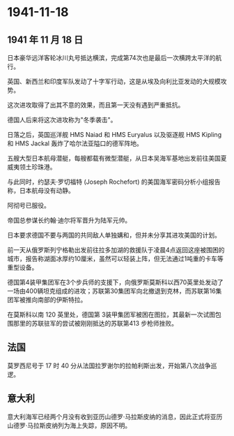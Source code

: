 # 1941-11-18

## 1941 年 11 月 18 日

日本豪华远洋客轮冰川丸号抵达横滨，完成第74次也是最后一次横跨太平洋的航行。

英国、新西兰和印度军队发动了十字军行动，这是从埃及向利比亚发动的大规模攻势。

这次进攻取得了出其不意的效果，而且第一天没有遇到严重抵抗。

德国人后来将这次进攻称为"冬季袭击"。

日落之后，英国巡洋舰 HMS Naiad 和 HMS Euryalus 以及驱逐舰 HMS Kipling 和 HMS Jackal 轰炸了哈尔法亚隘口的德军阵地。

五艘大型日本航母潜艇，每艘都载有微型潜艇，从日本吴海军基地出发前往美国夏威夷领土珍珠港。

与此同时，约瑟夫·罗切福特 (Joseph Rochefort)
的美国海军密码分析小组报告称，日本航母没有动静。

阿彻号已服役。

帝国总参谋长约翰·迪尔将军晋升为陆军元帅。

日本要求德国不要与两国的共同敌人单独媾和，但并未分享其进攻美国的计划。

前一天从俄罗斯列宁格勒出发前往拉多加湖的救援队于凌晨4点返回这座被围困的城市，报告称湖面冰厚约10厘米，虽然可以轻装上阵，但无法通过1吨重的卡车等重型设备。

德国第4装甲集团军在3个步兵师的支援下，向俄罗斯莫斯科以西70英里处发动了一场由400辆坦克组成的进攻；苏联第30集团军向北撤退到克林，而苏联第16集团军被推向南部的伊斯特拉。

在莫斯科以南 120 英里处，德国第 3装甲集团军被困在图拉，其最新一次试图包围那里的苏联驻军的尝试被刚刚抵达的苏联第413 步枪师挫败。

## 法国

莫罗西尼号于 17 时 40
分从法国拉罗谢尔的拉帕利斯出发，开始第八次战争巡逻。

## 意大利

意大利海军已经两个月没有收到亚历山德罗·马拉斯皮纳的消息，因此正式将亚历山德罗·马拉斯皮纳列为海上失踪，原因不明。


